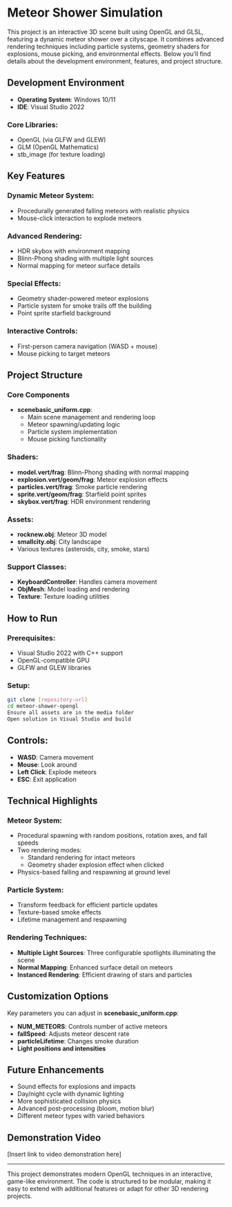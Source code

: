 # Meteor Shower Simulation

This project is an interactive 3D scene built using OpenGL and GLSL, featuring a dynamic meteor shower over a cityscape. It combines advanced rendering techniques including particle systems, geometry shaders for explosions, mouse picking, and environmental effects. Below you'll find details about the development environment, features, and project structure.

## Development Environment

- **Operating System**: Windows 10/11
- **IDE**: Visual Studio 2022

### Core Libraries:
- OpenGL (via GLFW and GLEW)
- GLM (OpenGL Mathematics)
- stb_image (for texture loading)

## Key Features

### Dynamic Meteor System:
- Procedurally generated falling meteors with realistic physics
- Mouse-click interaction to explode meteors

### Advanced Rendering:
- HDR skybox with environment mapping
- Blinn-Phong shading with multiple light sources
- Normal mapping for meteor surface details

### Special Effects:
- Geometry shader-powered meteor explosions
- Particle system for smoke trails off the building
- Point sprite starfield background

### Interactive Controls:
- First-person camera navigation (WASD + mouse)
- Mouse picking to target meteors

## Project Structure

### Core Components
- **scenebasic_uniform.cpp**:
  - Main scene management and rendering loop
  - Meteor spawning/updating logic
  - Particle system implementation
  - Mouse picking functionality

### Shaders:
- **model.vert/frag**: Blinn-Phong shading with normal mapping
- **explosion.vert/geom/frag**: Meteor explosion effects
- **particles.vert/frag**: Smoke particle rendering
- **sprite.vert/geom/frag**: Starfield point sprites
- **skybox.vert/frag**: HDR environment rendering

### Assets:
- **rocknew.obj**: Meteor 3D model
- **smallcity.obj**: City landscape
- Various textures (asteroids, city, smoke, stars)

### Support Classes:
- **KeyboardController**: Handles camera movement
- **ObjMesh**: Model loading and rendering
- **Texture**: Texture loading utilities

## How to Run

### Prerequisites:
- Visual Studio 2022 with C++ support
- OpenGL-compatible GPU
- GLFW and GLEW libraries

### Setup:

```bash
git clone [repository-url]
cd meteor-shower-opengl
Ensure all assets are in the media folder
Open solution in Visual Studio and build
```

## Controls:
- **WASD**: Camera movement
- **Mouse**: Look around
- **Left Click**: Explode meteors
- **ESC**: Exit application

## Technical Highlights

### Meteor System:
- Procedural spawning with random positions, rotation axes, and fall speeds
- Two rendering modes:
  - Standard rendering for intact meteors
  - Geometry shader explosion effect when clicked
- Physics-based falling and respawning at ground level

### Particle System:
- Transform feedback for efficient particle updates
- Texture-based smoke effects
- Lifetime management and respawning

### Rendering Techniques:
- **Multiple Light Sources**: Three configurable spotlights illuminating the scene
- **Normal Mapping**: Enhanced surface detail on meteors
- **Instanced Rendering**: Efficient drawing of stars and particles

## Customization Options

Key parameters you can adjust in **scenebasic_uniform.cpp**:
- **NUM_METEORS**: Controls number of active meteors
- **fallSpeed**: Adjusts meteor descent rate
- **particleLifetime**: Changes smoke duration
- **Light positions and intensities**

## Future Enhancements
- Sound effects for explosions and impacts
- Day/night cycle with dynamic lighting
- More sophisticated collision physics
- Advanced post-processing (bloom, motion blur)
- Different meteor types with varied behaviors

## Demonstration Video

[Insert link to video demonstration here]

---

This project demonstrates modern OpenGL techniques in an interactive, game-like environment. The code is structured to be modular, making it easy to extend with additional features or adapt for other 3D rendering projects.

